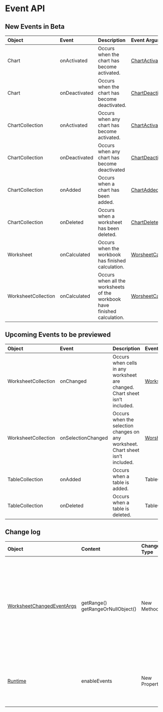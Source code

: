 # Event API


## New Events in Beta

| Object | Event | Description | Event Argument |
|:----|:----|:----|:---|
| Chart | onActivated | Occurs when the chart has become activated. | [ChartActivatedEventArgs](/reference/excel/chartactivatedeventargs.md) |
| Chart | onDeactivated | Occurs when the chart has become deactivated. | [ChartDeactivatedEventArgs](/reference/excel/chartdeactivatedeventargs.md) |
| ChartCollection | onActivated | Occurs when any chart has become activated. | [ChartActivatedEventArgs](/reference/excel/chartactivatedeventargs.md) |
| ChartCollection | onDeactivated | Occurs when any chart has become deactivated | [ChartDeactivatedEventArgs](/reference/excel/chartdeactivatedeventargs.md) |
| ChartCollection | onAdded | Occurs when a chart has been added. | [ChartAddedEventArgs](/reference/excel/chartaddedeventargs.md) |
| ChartCollection | onDeleted | Occurs when a worksheet has been deleted. | [ChartDeletedEventArgs](/reference/excel/chartdeletedeventargs.md) |
| Worksheet | onCalculated | Occurs when the workbook has finished calculation. | [WorsheetCalculatedEventArgs](/reference/excel/worksheetcalculatedeventargs.md) |
 WorksheetCollection | onCalculated | Occurs when all the worksheets of the workbook have finished calculation. | [WorsheetCalculatedEventArgs](/reference/excel/worksheetcalculatedeventargs.md) |

## Upcoming Events to be previewed

| Object | Event | Description | Event Argument |
|:----|:----|:----|:---|
| WorksheetCollection | onChanged | Occurs when cells in any worksheet are changed. Chart sheet isn’t included. | [WorksheetChangedEventArgs](/reference/excel/worksheetchangedeventargs.md)|
| WorksheetCollection | onSelectionChanged | Occurs when the selection changes on any worksheet. Chart sheet isn’t included. | [WorsheetCalculatedEventArgs](/reference/excel/worksheetselectionchangedeventargs.md)|
| TableCollection | onAdded | Occurs when a table is added. | TableCollectionAddedEventArgs|
| TableCollection | onDeleted | Occurs when a table is deleted. | TableCollectionDeletedEventArgs|

## Change log

| Object | Content| Change Type | Description | 
|:----|:----|:----|:---|
| [WorksheetChangedEventArgs](/reference/excel/worksheetchangedeventargs.md) | getRange() getRangeOrNullObject()| New Method | Eventargs.address may become out of date.(e.g. insert a row before where the change happened) A temparory dynamic range object is created in the background which will be kept up to 10 sec. This mehod returns a persisted copy of this dynamic range object.|
| [Runtime](/reference/excel/runtime.md) | enableEvents |  New Property | Turn JavaScript events on and off for the current taskpane or content add-in. Do sync() before calling other APIs to make it effect. |
